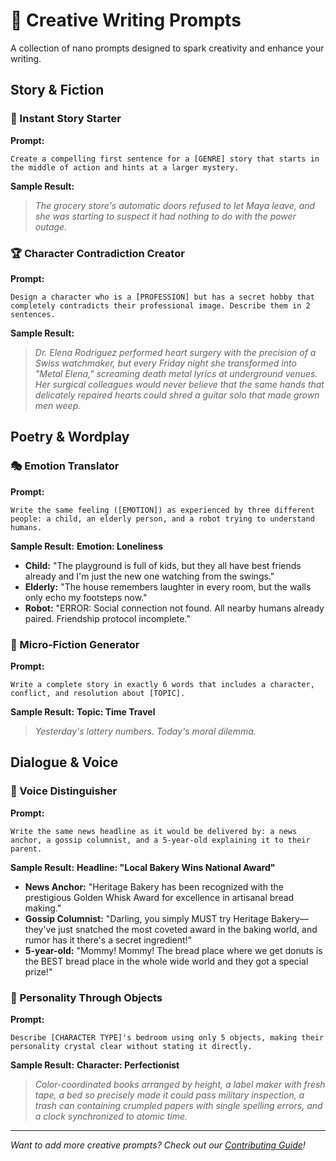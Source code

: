 # 🎨 Creative Writing Prompts

A collection of nano prompts designed to spark creativity and enhance your writing.

## Story & Fiction

### 📖 Instant Story Starter
**Prompt:**
```
Create a compelling first sentence for a [GENRE] story that starts in the middle of action and hints at a larger mystery.
```

**Sample Result:**
> *The grocery store's automatic doors refused to let Maya leave, and she was starting to suspect it had nothing to do with the power outage.*

### 🏆 Character Contradiction Creator
**Prompt:**
```
Design a character who is a [PROFESSION] but has a secret hobby that completely contradicts their professional image. Describe them in 2 sentences.
```

**Sample Result:**
> *Dr. Elena Rodriguez performed heart surgery with the precision of a Swiss watchmaker, but every Friday night she transformed into "Metal Elena," screaming death metal lyrics at underground venues. Her surgical colleagues would never believe that the same hands that delicately repaired hearts could shred a guitar solo that made grown men weep.*

## Poetry & Wordplay

### 🎭 Emotion Translator
**Prompt:**
```
Write the same feeling ([EMOTION]) as experienced by three different people: a child, an elderly person, and a robot trying to understand humans.
```

**Sample Result:**
**Emotion: Loneliness**
- **Child:** "The playground is full of kids, but they all have best friends already and I'm just the new one watching from the swings."
- **Elderly:** "The house remembers laughter in every room, but the walls only echo my footsteps now."
- **Robot:** "ERROR: Social connection not found. All nearby humans already paired. Friendship protocol incomplete."

### 📝 Micro-Fiction Generator
**Prompt:**
```
Write a complete story in exactly 6 words that includes a character, conflict, and resolution about [TOPIC].
```

**Sample Result:**
**Topic: Time Travel**
> *Yesterday's lottery numbers. Today's moral dilemma.*

## Dialogue & Voice

### 💬 Voice Distinguisher
**Prompt:**
```
Write the same news headline as it would be delivered by: a news anchor, a gossip columnist, and a 5-year-old explaining it to their parent.
```

**Sample Result:**
**Headline: "Local Bakery Wins National Award"**
- **News Anchor:** "Heritage Bakery has been recognized with the prestigious Golden Whisk Award for excellence in artisanal bread making."
- **Gossip Columnist:** "Darling, you simply MUST try Heritage Bakery—they've just snatched the most coveted award in the baking world, and rumor has it there's a secret ingredient!"
- **5-year-old:** "Mommy! Mommy! The bread place where we get donuts is the BEST bread place in the whole wide world and they got a special prize!"

### 🎪 Personality Through Objects
**Prompt:**
```
Describe [CHARACTER TYPE]'s bedroom using only 5 objects, making their personality crystal clear without stating it directly.
```

**Sample Result:**
**Character: Perfectionist**
> *Color-coordinated books arranged by height, a label maker with fresh tape, a bed so precisely made it could pass military inspection, a trash can containing crumpled papers with single spelling errors, and a clock synchronized to atomic time.*

---

*Want to add more creative prompts? Check out our [Contributing Guide](../CONTRIBUTING.md)!*
